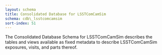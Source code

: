 ```yaml
---
layout: schema
title: Consolidated Database for LSSTComCamSim
schema: cdb\_lsstcomcamsim
sort-index: 51
---
```

The Consolidated Database Schema for LSSTComCamSim describes the tables and views available as fixed metadata to describe LSSTComCamSim exposures, visits, and parts thereof.
